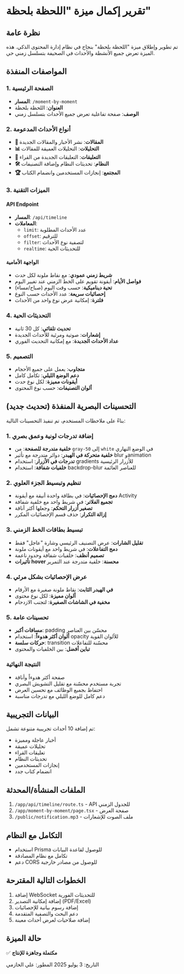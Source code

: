 # تقرير إكمال ميزة "اللحظة بلحظة"

## نظرة عامة
تم تطوير وإطلاق ميزة "اللحظة بلحظة" بنجاح في نظام إدارة المحتوى الذكي. هذه الميزة تعرض جميع الأنشطة والأحداث في الصحيفة بتسلسل زمني حي.

## المواصفات المنفذة

### 1. الصفحة الرئيسية
- **المسار**: `/moment-by-moment`
- **العنوان**: اللحظة بلحظة
- **الوصف**: صفحة تفاعلية تعرض جميع الأحداث بتسلسل زمني

### 2. أنواع الأحداث المدعومة
- **📰 المقالات**: نشر الأخبار والمقالات الجديدة
- **📊 التحليلات**: التحليلات العميقة للمقالات
- **💬 التعليقات**: التعليقات الجديدة من القراء
- **🛠️ النظام**: تحديثات النظام وإضافة التصنيفات
- **🏆 المجتمع**: إنجازات المستخدمين وانضمام الكتاب

### 3. الميزات التقنية

#### API Endpoint
- **المسار**: `/api/timeline`
- **المعاملات**:
  - `limit`: عدد الأحداث المطلوبة
  - `offset`: للترقيم
  - `filter`: لتصفية نوع الأحداث
  - `realtime`: للتحديثات الحية

#### الواجهة الأمامية
- **شريط زمني عمودي**: مع نقاط ملونة لكل حدث
- **فواصل الأيام**: أيقونة تقويم على الخط الزمني عند تغيير اليوم
- **تحية ديناميكية**: حسب وقت اليوم (صباح/مساء)
- **إحصائيات سريعة**: عدد الأحداث حسب النوع
- **فلترة**: إمكانية عرض نوع واحد من الأحداث

### 4. التحديثات الحية
- **تحديث تلقائي**: كل 30 ثانية
- **إشعارات**: صوتية ومرئية للأحداث الجديدة
- **عداد الأحداث الجديدة**: مع إمكانية التحديث الفوري

### 5. التصميم
- **متجاوب**: يعمل على جميع الأحجام
- **دعم الوضع الليلي**: تكامل كامل
- **أيقونات مميزة**: لكل نوع حدث
- **ألوان التصنيفات**: حسب نوع المحتوى

## التحسينات البصرية المنفذة (تحديث جديد)

بناءً على ملاحظات المستخدم، تم تنفيذ التحسينات التالية:

### 1. إضافة تدرجات لونية وعمق بصري
- **خلفية متدرجة للصفحة**: من `gray-50` إلى `white` في الوضع النهاري
- **خلفية متحركة في الهيدر**: دوائر متدرجة مع تأثير blur وanimation
- **تدرجات في الأزرار**: استخدام gradients للأزرار الرئيسية
- **خلفيات شفافة**: استخدام backdrop-blur للعناصر العائمة

### 2. تنظيم وتبسيط الجزء العلوي
- **دمج الإحصائيات**: في بطاقة واحدة أنيقة مع أيقونة Activity
- **تجميع الفلاتر**: في شريط واحد مع خلفية شفافة
- **تصغير أزرار التحكم**: وجعلها أكثر أناقة
- **إزالة التكرار**: حذف قسم الإحصائيات المكرر

### 3. تبسيط بطاقات الخط الزمني
- **تقليل الشارات**: عرض التصنيف الرئيسي وشارة "عاجل" فقط
- **دمج التفاعلات**: في شريط واحد مع أيقونات ملونة
- **تصميم أنظف**: خلفيات شفافة وحدود ناعمة
- **تأثيرات hover محسنة**: خلفية متدرجة عند التمرير

### 4. عرض الإحصائيات بشكل مرئي
- **في الهيدر الثابت**: نقاط ملونة صغيرة مع الأرقام
- **ألوان مميزة**: لكل نوع محتوى
- **مخفية في الشاشات الصغيرة**: لتجنب الازدحام

### 5. تحسينات عامة
- **مسافات أكبر**: padding محسّن بين العناصر
- **ألوان أكثر هدوءاً**: استخدام opacity للألوان القوية
- **حركات سلسة**: transition محسّنة للتفاعلات
- **تباين أفضل**: بين الخلفيات والمحتوى

### النتيجة النهائية
- صفحة أكثر هدوءاً وأناقة
- تجربة مستخدم محسّنة مع تقليل التشويش البصري
- احتفاظ بجميع الوظائف مع تحسين العرض
- دعم كامل للوضع الليلي مع تدرجات مناسبة

## البيانات التجريبية
تم إضافة 10 أحداث تجريبية متنوعة تشمل:
- أخبار عاجلة ومميزة
- تحليلات عميقة
- تعليقات القراء
- تحديثات النظام
- إنجازات المستخدمين
- انضمام كتاب جدد

## الملفات المنشأة/المحدثة
1. `/app/api/timeline/route.ts` - API للجدول الزمني
2. `/app/moment-by-moment/page.tsx` - صفحة العرض
3. `/public/notification.mp3` - ملف الصوت للإشعارات

## التكامل مع النظام
- استخدام Prisma للوصول لقاعدة البيانات
- تكامل مع نظام المصادقة
- دعم CORS للوصول من مصادر خارجية

## الخطوات التالية المقترحة
1. إضافة WebSocket للتحديثات الفورية
2. إضافة إمكانية التصدير (PDF/Excel)
3. إضافة رسوم بيانية للإحصائيات
4. دعم البحث والتصفية المتقدمة
5. إضافة صلاحيات لعرض أحداث معينة

## حالة الميزة
✅ **مكتملة وجاهزة للإنتاج**

التاريخ: 3 يوليو 2025
المطور: علي الحازمي 